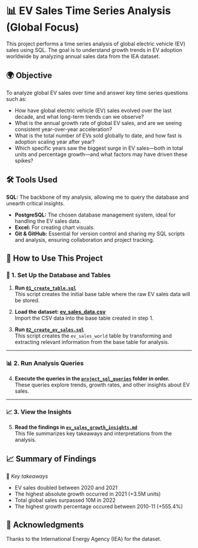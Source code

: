 # 📊 EV Sales Time Series Analysis (Global Focus)

This project performs a time series analysis of global electric vehicle (EV) sales using SQL. The goal is to understand growth trends in EV adoption worldwide by analyzing annual sales data from the IEA dataset.


## 🌍 Objective

To analyze global EV sales over time and answer key time series questions such as:
- How have global electric vehicle (EV) sales evolved over the last decade, and what long-term trends can we observe?
- What is the annual growth rate of global EV sales, and are we seeing consistent year-over-year acceleration?
- What is the total number of EVs sold globally to date, and how fast is adoption scaling year after year?
- Which specific years saw the biggest surge in EV sales—both in total units and percentage growth—and what factors may have driven these spikes?


## 🛠️ Tools Used


**SQL:** The backbone of my analysis, allowing me to query the database and unearth critical insights.
- **PostgreSQL:** The chosen database management system, ideal for handling the EV sales data.
- **Excel:** For creating chart visuals.
- **Git & GitHub:** Essential for version control and sharing my SQL scripts and analysis, ensuring collaboration and project tracking.


## 🧪 How to Use This Project

### 📁 1. Set Up the Database and Tables

1. **Run [`01_create_table.sql`](./sql/01_create_table.sql)**  
   This script creates the initial base table where the raw EV sales data will be stored.

2. **Load the dataset: [ev_sales_data.csv](./dataset/ev_sales_data.csv)**  
   Import the CSV data into the base table created in step 1.

3. **Run [`02_create_ev_sales.sql`](./sql/02_create_ev_sales.sql)**  
   This script creates the `ev_sales_world` table by transforming and extracting relevant information from the base table for analysis.

---

### 📊 2. Run Analysis Queries

4. **Execute the queries in the [`project_sql_queries`](./project_sql_queries/) folder in order.**  
   These queries explore trends, growth rates, and other insights about EV sales.

---

### 📈 3. View the Insights

5. **Read the findings in [`ev_sales_growth_insights.md`](./analysis/ev_sales_growth_insights.md)**  
   This file summarizes key takeaways and interpretations from the analysis.


## 📈 Summary of Findings

📝 *Key takeaways*  

- EV sales doubled between 2020 and 2021
- The highest absolute growth occurred in 2021 (+3.5M units)
- Total global sales surpassed 10M in 2022
- The highest growth percentage occured between 2010-11 (+555.4%)


## 🤝 Acknowledgments

Thanks to the International Energy Agency (IEA) for the dataset.
